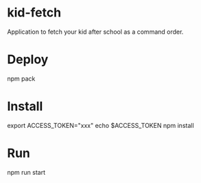 # kid-fetch

Application to fetch your kid after school as a command order.

# Deploy

npm pack

# Install

export ACCESS_TOKEN="xxx"
echo $ACCESS_TOKEN
npm install

# Run

npm run start

